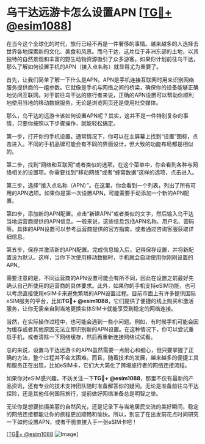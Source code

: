 # 乌干达远游卡怎么设置APN [[TG💪+ @esim1088](https://t.me/s/esim1088)]

在当今这个全球化的时代，旅行已经不再是一件奢侈的事情。越来越多的人选择去世界各地探索新的文化、美食和风景。而乌干达，这片位于非洲东部的土地，以其独特的自然景观和丰富的野生动物资源吸引了众多游客。如果你计划前往乌干达，那么了解如何设置手机的APN（接入点名称）就显得尤为重要了。

首先，让我们简单了解一下什么是APN。APN是手机连接互联网时用来识别网络服务提供商的一组参数。它就像是手机与网络之间的桥梁，确保你的设备能够正确地访问互联网。对于前往乌干达的旅行者来说，正确的APN设置可以帮助你顺利地使用当地的移动数据服务，无论是浏览网页还是使用社交媒体。

那么，乌干达的远游卡该如何设置APN呢？其实，这并不是一件特别复杂的事情，只要你按照以下步骤操作，就能轻松搞定。

第一步，打开你的手机设置。通常情况下，你可以在主屏幕上找到“设置”图标，点击进入。不同的手机品牌可能会有不同的界面设计，但大致的功能布局都是相似的。

第二步，找到“网络和互联网”或者类似的选项。在这个菜单中，你会看到各种与网络相关的设置项。你需要找到“移动网络”或者“蜂窝数据”这样的选项，点击进入。

第三步，选择“接入点名称（APN）”。在这里，你会看到一个列表，列出了所有可用的APN选项。如果你是第一次设置APN，可能需要手动添加一个新的APN配置。

第四步，添加新的APN配置。点击“新建APN”或者类似的文字，然后输入乌干达当地运营商提供的APN信息。一般来说，这些信息包括APN名称、用户名、密码等。具体的APN设置可以参考运营商提供的官方指南，或者通过咨询客服获取详细信息。

第五步，保存并激活新的APN配置。完成信息输入后，记得保存设置，并将新配置设为默认。这样，当你下次使用移动数据时，手机就会自动使用你刚刚设置的APN。

需要注意的是，不同运营商的APN设置可能会有所不同，因此在设置之前最好先确认自己所使用的运营商的具体要求。此外，如果你的手机支持eSIM功能，也可以考虑直接使用eSIM卡来避免繁琐的APN设置过程。目前市面上有许多提供国际eSIM服务的平台，比如**TG💪+ @esim1088**，它们提供了便捷的线上购买和激活服务，让你无需亲自到当地更换实体SIM卡就能享受到稳定的网络连接。

当然，在实际操作过程中，也可能会遇到一些小问题。例如，有时候手机可能会因为缓存或者其他原因无法立即识别新的APN设置。在这种情况下，你可以尝试重启手机，或者清除一下网络缓存，然后再重新连接网络试试看。

总的来说，设置乌干达远游卡的APN虽然需要一点耐心和细心，但只要掌握了正确的方法，整个过程并不会太困难。而且，随着技术的发展，越来越多的便捷工具和服务正在出现，比如eSIM卡，它们大大简化了跨境旅行者的网络连接流程。

如果你对eSIM感兴趣，不妨关注一下**TG💪+ @esim1088**，那里不仅有最新的产品资讯，还有专业的技术支持团队随时准备解答你的疑问。无论是准备前往乌干达探险，还是其他任何国际旅行，提前做好网络准备总是明智之举。

无论你是想要拍摄美丽的自然风光，还是记录下与当地居民交流的美好瞬间，稳定的网络连接都能让你的旅程更加顺畅和愉快。所以，别忘了在出发前花点时间研究一下如何设置APN，或者干脆直接入手一张eSIM卡吧！

[[TG💪+ @esim1088](https://t.me/s/esim1088) ![Image](https://i.postimg.cc/4NQfJmqS/Snipaste-2025-05-13-00-14-12.png)]